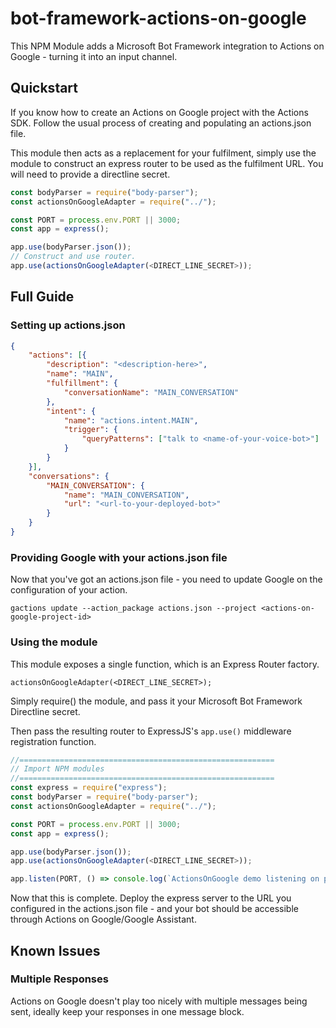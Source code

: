 # bot-framework-actions-on-google
This NPM Module adds a Microsoft Bot Framework integration to Actions on Google - turning it into an input channel.

## Quickstart

If you know how to create an Actions on Google project with the Actions SDK. Follow the usual process of creating and populating an actions.json file.

This module then acts as a replacement for your fulfilment, simply use the module to construct an express router to be used as the fulfilment URL. You will need to provide a directline secret.

```javascript
const bodyParser = require("body-parser");
const actionsOnGoogleAdapter = require("../");

const PORT = process.env.PORT || 3000;
const app = express();

app.use(bodyParser.json());
// Construct and use router.
app.use(actionsOnGoogleAdapter(<DIRECT_LINE_SECRET>));
```

## Full Guide

### Setting up actions.json
```json
{
	"actions": [{
		"description": "<description-here>",
		"name": "MAIN",
		"fulfillment": {
			"conversationName": "MAIN_CONVERSATION"
		},
		"intent": {
			"name": "actions.intent.MAIN",
			"trigger": {
				"queryPatterns": ["talk to <name-of-your-voice-bot>"]
			}
		}
	}],
	"conversations": {
		"MAIN_CONVERSATION": {
			"name": "MAIN_CONVERSATION",
			"url": "<url-to-your-deployed-bot>"
		}
	}
}
```

### Providing Google with your actions.json file

Now that you've got an actions.json file - you need to update Google on the configuration of your action.

`gactions update --action_package actions.json --project <actions-on-google-project-id>`

### Using the module

This module exposes a single function, which is an Express Router factory.

`actionsOnGoogleAdapter(<DIRECT_LINE_SECRET>);`

Simply require() the module, and pass it your Microsoft Bot Framework Directline secret. 

Then pass the resulting router to ExpressJS's `app.use()` middleware registration function.

```javascript
//=========================================================
// Import NPM modules
//=========================================================
const express = require("express");
const bodyParser = require("body-parser");
const actionsOnGoogleAdapter = require("../");

const PORT = process.env.PORT || 3000;
const app = express();

app.use(bodyParser.json());
app.use(actionsOnGoogleAdapter(<DIRECT_LINE_SECRET>));

app.listen(PORT, () => console.log(`ActionsOnGoogle demo listening on port ${PORT}!`));
```

Now that this is complete. Deploy the express server to the URL you configured in the actions.json file - and your bot should be accessible through Actions on Google/Google Assistant.

## Known Issues

### Multiple Responses
 
Actions on Google doesn't play too nicely with multiple messages being sent, ideally keep your responses in one message block.
